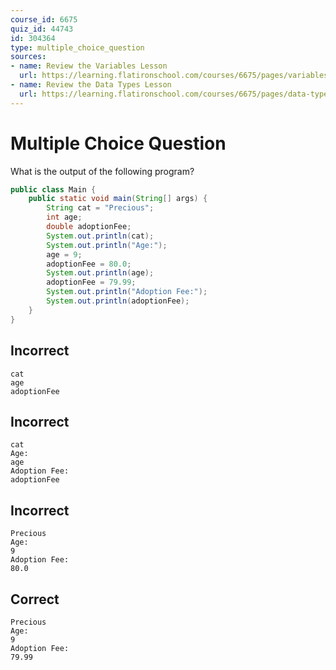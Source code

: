 ```yaml
---
course_id: 6675
quiz_id: 44743
id: 304364
type: multiple_choice_question
sources:
- name: Review the Variables Lesson
  url: https://learning.flatironschool.com/courses/6675/pages/variables?module_item_id=535466
- name: Review the Data Types Lesson
  url: https://learning.flatironschool.com/courses/6675/pages/data-types?module_item_id=535465
---
```


# Multiple Choice Question

What is the output of the following program?

```java
public class Main {
    public static void main(String[] args) {
        String cat = "Precious";
        int age;
        double adoptionFee;
        System.out.println(cat);
        System.out.println("Age:");
        age = 9;
        adoptionFee = 80.0;
        System.out.println(age);
        adoptionFee = 79.99;
        System.out.println("Adoption Fee:");
        System.out.println(adoptionFee);
    }
}
```

## Incorrect

```text
cat
age
adoptionFee
```

## Incorrect

```text
cat
Age:
age
Adoption Fee:
adoptionFee
```

## Incorrect

```text
Precious
Age:
9
Adoption Fee:
80.0
```

## Correct

```text
Precious
Age:
9
Adoption Fee:
79.99
```
